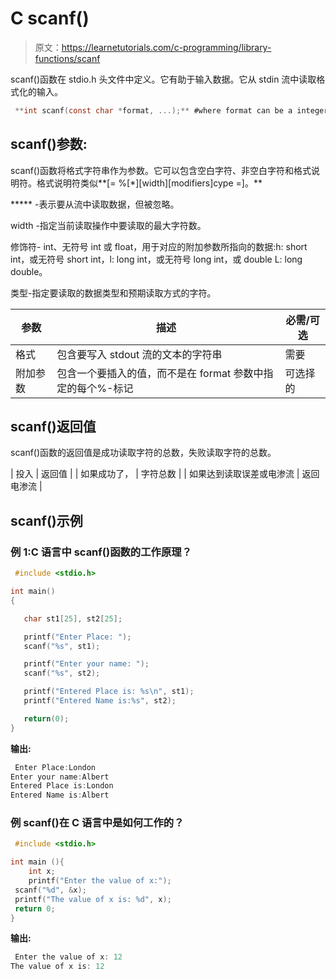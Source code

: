 # C scanf()

> 原文：<https://learnetutorials.com/c-programming/library-functions/scanf>

scanf()函数在 stdio.h 头文件中定义。它有助于输入数据。它从 stdin 流中读取格式化的输入。

```c
 **int scanf(const char *format, ...);** #where format can be a integer, character, string, float 

```

## scanf()参数:

scanf()函数将格式字符串作为参数。它可以包含空白字符、非空白字符和格式说明符。格式说明符类似**[= %[*][width][modifiers]cype =]。**

***** -表示要从流中读取数据，但被忽略。

width -指定当前读取操作中要读取的最大字符数。

修饰符- int、无符号 int 或 float，用于对应的附加参数所指向的数据:h: short int，或无符号 short int，l: long int，或无符号 long int，或 double L: long double。

类型-指定要读取的数据类型和预期读取方式的字符。

| 参数 | 描述 | 必需/可选 |
| --- | --- | --- |
| 格式 | 包含要写入 stdout 流的文本的字符串 | 需要 |
| 附加参数 | 包含一个要插入的值，而不是在 format 参数中指定的每个%-标记 | 可选择的 |

## scanf()返回值

scanf()函数的返回值是成功读取字符的总数，失败读取字符的总数。

| 投入 | 返回值 |
| 如果成功了， | 字符总数 |
| 如果达到读取误差或电渗流 | 返回电渗流 |

## scanf()示例

### 例 1:C 语言中 scanf()函数的工作原理？

```c
 #include <stdio.h>

int main()
{

   char st1[25], st2[25];

   printf("Enter Place: ");
   scanf("%s", st1);

   printf("Enter your name: ");
   scanf("%s", st2);

   printf("Entered Place is: %s\n", st1);
   printf("Entered Name is:%s", st2);

   return(0);
} 

```

**输出:**

```c
 Enter Place:London
Enter your name:Albert
Entered Place is:London
Entered Name is:Albert 
```

### 例 scanf()在 C 语言中是如何工作的？

```c
 #include <stdio.h>

int main (){
    int x; 
    printf("Enter the value of x:");
 scanf("%d", &x); 
 printf("The value of x is: %d", x); 
 return 0; 
} 

```

**输出:**

```c
 Enter the value of x: 12
The value of x is: 12 
```